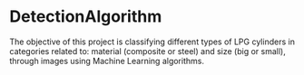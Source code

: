 # DetectionAlgorithm
The objective of this project is classifying different types of LPG cylinders in categories related to: material (composite or steel) and size (big or small), through images using Machine Learning algorithms.  
